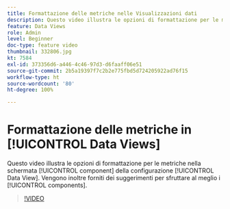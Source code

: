 ```yaml
---
title: Formattazione delle metriche nelle Visualizzazioni dati
description: Questo video illustra le opzioni di formattazione per le metriche nella schermata dei componenti della configurazione Visualizzazione dati. Vengono inoltre forniti suggerimenti per sfruttare al meglio i componenti.
feature: Data Views
role: Admin
level: Beginner
doc-type: feature video
thumbnail: 332806.jpg
kt: 7584
exl-id: 373356d6-a446-4c46-97d3-d6faaff06e51
source-git-commit: 2b5a19397f7c2b2e775fbd5d724205922ad76f15
workflow-type: ht
source-wordcount: '80'
ht-degree: 100%

---
```


# Formattazione delle metriche in [!UICONTROL Data Views]

Questo video illustra le opzioni di formattazione per le metriche nella schermata [!UICONTROL component] della configurazione [!UICONTROL Data View]. Vengono inoltre forniti dei suggerimenti per sfruttare al meglio i [!UICONTROL components].

>[!VIDEO](https://video.tv.adobe.com/v/332806/?quality=12&learn=on)
